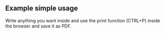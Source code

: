 ## Example simple usage
Write anything you want inside <A4page> and use the print function (CTRL+P) inside the browser and save it as PDF.
